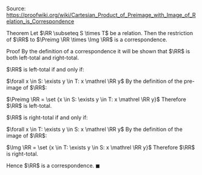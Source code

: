 # 

Source: https://proofwiki.org/wiki/Cartesian_Product_of_Preimage_with_Image_of_Relation_is_Correspondence

Theorem
Let $\RR \subseteq S \times T$ be a relation.
Then the restriction of $\RR$ to $\Preimg \RR \times \Img \RR$ is a correspondence.


Proof
By the definition of a correspondence it will be shown that $\RR$ is both left-total and right-total.

$\RR$ is left-total if and only if:

$\forall x \in S: \exists y \in T: x \mathrel \RR y$
By the definition of the pre-image of $\RR$:

$\Preimg \RR = \set {x \in S: \exists y \in T: x \mathrel \RR y}$
Therefore $\RR$ is left-total.

$\RR$ is right-total if and only if:

$\forall x \in T: \exists y \in S: x \mathrel \RR y$
By the definition of the image of $\RR$:

$\Img \RR = \set {x \in T: \exists y \in S: x \mathrel \RR y}$
Therefore $\RR$ is right-total.

Hence $\RR$ is a correspondence.
$\blacksquare$






